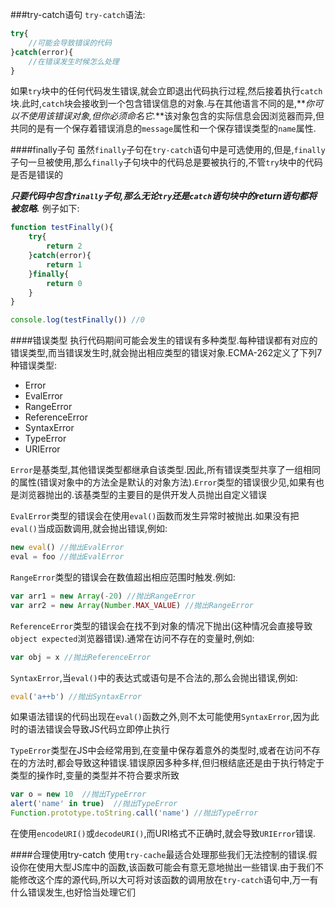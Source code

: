 ###try-catch语句
`try-catch`语法:

```javascript
try{
    //可能会导致错误的代码
}catch(error){
    //在错误发生时候怎么处理
}
```

如果`try`块中的任何代码发生错误,就会立即退出代码执行过程,然后接着执行`catch`块.此时,`catch`块会接收到一个包含错误信息的对象.与在其他语言不同的是,**_你可以不使用该错误对象,但你必须命名它._**该对象包含的实际信息会因浏览器而异,但共同的是有一个保存着错误消息的`message`属性和一个保存错误类型的`name`属性.

####finally子句
虽然`finally`子句在`try-catch`语句中是可选使用的,但是,`finally`子句一旦被使用,那么`finally`子句块中的代码总是要被执行的,不管`try`块中的代码是否是错误的

**_只要代码中包含`finally`子句,那么无论`try`还是`catch`语句块中的return语句都将被忽略._** 例子如下:

```javascript
function testFinally(){
    try{
        return 2
    }catch(error){
        return 1
    }finally{
        return 0
    }
}

console.log(testFinally()) //0
```

####错误类型
执行代码期间可能会发生的错误有多种类型.每种错误都有对应的错误类型,而当错误发生时,就会抛出相应类型的错误对象.ECMA-262定义了下列7种错误类型:

- Error
- EvalError
- RangeError
- ReferenceError
- SyntaxError
- TypeError
- URIError

`Error`是基类型,其他错误类型都继承自该类型.因此,所有错误类型共享了一组相同的属性(错误对象中的方法全是默认的对象方法).`Error`类型的错误很少见,如果有也是浏览器抛出的.该基类型的主要目的是供开发人员抛出自定义错误

`EvalError`类型的错误会在使用`eval()`函数而发生异常时被抛出.如果没有把`eval()`当成函数调用,就会抛出错误,例如:

```javascript
new eval() //抛出EvalError
eval = foo //抛出EvalError
```

`RangeError`类型的错误会在数值超出相应范围时触发.例如:

```javascript
var arr1 = new Array(-20) //抛出RangeError
var arr2 = new Array(Number.MAX_VALUE) //抛出RangeError
```

`ReferenceError`类型的错误会在找不到对象的情况下抛出(这种情况会直接导致`object expected`浏览器错误).通常在访问不存在的变量时,例如:

```javascript
var obj = x //抛出ReferenceError
```

`SyntaxError`,当`eval()`中的表达式或语句是不合法的,那么会抛出错误,例如:

```javascript
eval('a++b') //抛出SyntaxError
```

如果语法错误的代码出现在`eval()`函数之外,则不太可能使用`SyntaxError`,因为此时的语法错误会导致JS代码立即停止执行

`TypeError`类型在JS中会经常用到,在变量中保存着意外的类型时,或者在访问不存在的方法时,都会导致这种错误.错误原因多种多样,但归根结底还是由于执行特定于类型的操作时,变量的类型并不符合要求所致

```javascript
var o = new 10  //抛出TypeError
alert('name' in true)  //抛出TypeError
Function.prototype.toString.call('name') //抛出TypeError
```

在使用`encodeURI()`或`decodeURI()`,而URI格式不正确时,就会导致`URIError`错误.

####合理使用try-catch
使用`try-cache`最适合处理那些我们无法控制的错误.假设你在使用大型JS库中的函数,该函数可能会有意无意地抛出一些错误.由于我们不能修改这个库的源代码,所以大可将对该函数的调用放在`try-catch`语句中,万一有什么错误发生,也好恰当处理它们




